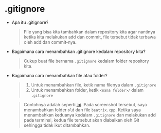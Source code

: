 # .gitignore

- Apa itu .gitignore?

    >File yang bisa kita tambahkan dalam repository kita agar nantinya ketika kita melakukan add dan commit, file tersebut tidak terbawa oleh add dan commit-nya.

- Bagaimana cara menambahkan .gitignore kedalam repository kita?

    >Cukup buat file bernama `.gitignore` kedalam folder repository kita.

- Bagaimana cara menambahkan file atau folder?

    >1. Untuk menambahkan file, ketik nama filenya dalam `.gitignore`
    >2. Untuk menambahkan folder, ketik `<nama folder>/` dalam `.gitignore`

    >Contohnya adalah seperti [ini](17.png). Pada screenshot tersebut, saya menambahkan folder `old` dan file `beatrix.cpp`. Ketika saya menambahkan keduanya kedalam `.gitignore` dan melakukan add pada terminal, kedua file tersebut akan diabaikan oleh Git sehingga tidak ikut ditambahkan.